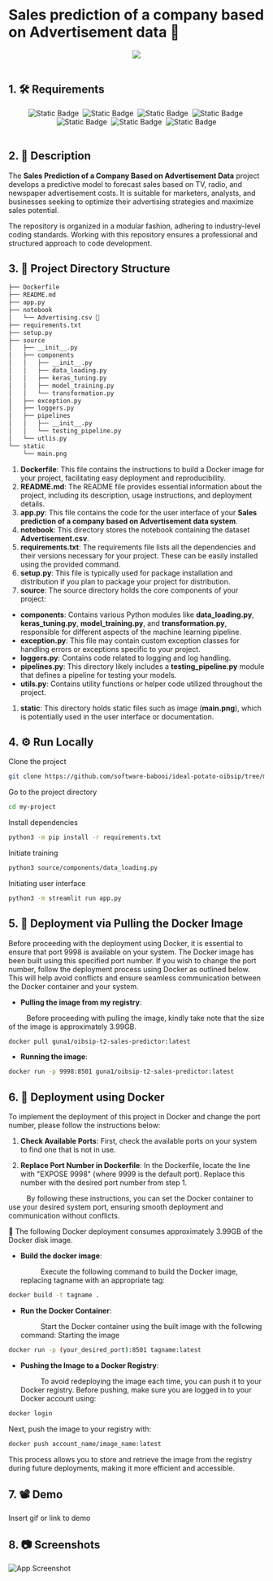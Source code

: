 
# Sales prediction of a company based on Advertisement data 🐍
<div align='center'>
<img src='https://github.com/software-babooi/ideal-potato-oibsip/assets/110555361/b4fee953-9133-43f7-8e53-ea3a11a3189b'>
</div>
<br>

## 1. :hammer_and_wrench: Requirements
<div align='center'>
<img alt="Static Badge" src="https://img.shields.io/badge/2.8-green?style=for-the-badge&logo=python&logoColor=%233776AB&label=Python&labelColor=%23FFFFFF&color=%23008000">&nbsp
<img alt="Static Badge" src="https://img.shields.io/badge/2.8-green?style=for-the-badge&logo=tensorflow&logoColor=%23FF6F00&label=Tensorflow&labelColor=%23FFFFFF&color=%23008000">&nbsp
<img alt="Static Badge" src="https://img.shields.io/badge/1.22.0-green?style=for-the-badge&logo=streamlit&logoColor=%23FF4B4B&label=Streamlit&labelColor=%23FFFFFF&color=%23008000">&nbsp
<img alt="Static Badge" src="https://img.shields.io/badge/2.12.0-green?style=for-the-badge&logo=keras&logoColor=%23D00000&label=keras&labelColor=%23FFFFFF&color=%23008000">&nbsp
<img alt="Static Badge" src="https://img.shields.io/badge/1.2.2-green?style=for-the-badge&logo=scikit-learn&logoColor=%23F7931E&label=scikit-learn&labelColor=%23FFFFFF&color=%23008000">&nbsp
<img alt="Static Badge" src="https://img.shields.io/badge/1.23.5-green?style=for-the-badge&logo=numpy&logoColor=%23013243&label=numpy&labelColor=%23FFFFFF&color=%23008000">&nbsp
<img alt="Static Badge" src="https://img.shields.io/badge/1.5.2-green?style=for-the-badge&logo=pandas&logoColor=%23150458&label=pandas&labelColor=%23FFFFFF&color=%23008000">




</div>


<br>

## 2. 📝 __Description__
The __Sales Prediction of a Company Based on Advertisement Data__ project develops a predictive model to forecast sales based on TV, radio, and newspaper advertisement costs. It is suitable for marketers, analysts, and businesses seeking to optimize their advertising strategies and maximize sales potential.

The repository is organized in a modular fashion, adhering to industry-level coding standards. Working with this repository ensures a professional and structured approach to code development.


## 3. 🌲 __Project Directory Structure__  
```bash
├── Dockerfile
├── README.md
├── app.py
├── notebook
│   └── Advertising.csv 📖
├── requirements.txt
├── setup.py
├── source
│   ├── __init__.py
│   ├── components
│   │   ├── __init__.py
│   │   ├── data_loading.py
│   │   ├── keras_tuning.py
│   │   ├── model_training.py
│   │   └── transformation.py
│   ├── exception.py
│   ├── loggers.py
│   ├── pipelines
│   │   ├── __init__.py
│   │   └── testing_pipeline.py
│   └── utlis.py
└── static
    └── main.png


```
1. __Dockerfile__: This file contains the instructions to build a Docker image for your project, facilitating easy deployment and reproducibility.
2. __README.md__: The README file provides essential information about the project, including its description, usage instructions, and deployment details.
3. __app.py__: This file contains the code for the user interface of your __Sales prediction of a company based on Advertisement data system__.
4. __notebook__: This directory stores the notebook containing the dataset __Advertisement.csv__.
5. __requirements.txt__: The requirements file lists all the dependencies and their versions necessary for your project. These can be easily installed using the provided command.
6. __setup.py__: This file is typically used for package installation and distribution if you plan to package your project for distribution.
7. __source__: The source directory holds the core components of your project:
+ __components__: Contains various Python modules like __data_loading.py__, __keras_tuning.py__, __model_training.py__, and __transformation.py__, responsible for different aspects of the machine learning pipeline.
+ __exception.py__: This file may contain custom exception classes for handling errors or exceptions specific to your project.
+ __loggers.py__: Contains code related to logging and log handling.
+ __pipelines.py__: This directory likely includes a __testing_pipeline.py__ module that defines a pipeline for testing your models.
+ __utils.py__: Contains utility functions or helper code utilized throughout the project.
1. __static__: This directory holds static files such as image (__main.png__), which is potentially used in the user interface or documentation.
   
## 4. :gear: __Run Locally__

Clone the project

```bash
git clone https://github.com/software-babooi/ideal-potato-oibsip/tree/main/t2-sales-predictor
```

Go to the project directory

```bash
cd my-project
```

Install dependencies

```bash
python3 -m pip install -r requirements.txt
```

Initiate training

```bash
python3 source/components/data_loading.py
```
Initiating user interface

```bash
python3 -m streamlit run app.py
```
## 5. :ship: __Deployment via Pulling the Docker Image__

Before proceeding with the deployment using Docker, it is essential to ensure that port 9998 is available on your system. The Docker image has been built using this specified port number. If you wish to change the port number, follow the deployment process using Docker as outlined below. This will help avoid conflicts and ensure seamless communication between the Docker container and your system.

+ __Pulling the image from my registry__:

<p>&nbsp  &nbsp  &nbsp  &nbsp  &nbspBefore proceeding with pulling the image, kindly take note that the size of the image is approximately 3.99GB.</p>

```bash
docker pull guna1/oibsip-t2-sales-predictor:latest
```



+ __Running the image__:

```bash
docker run -p 9998:8501 guna1/oibsip-t2-sales-predictor:latest
```

## 6. :ship: __Deployment using Docker__

To implement the deployment of this project in Docker and change the port number, please follow the instructions below:

1. __Check Available Ports__:
First, check the available ports on your system to find one that is not in use.

2. __Replace Port Number in Dockerfile__:
In the Dockerfile, locate the line with "EXPOSE 9998" (where 9999 is the default port). Replace this number with the desired port number from step 1.

<p>&nbsp  &nbsp  &nbsp  &nbsp  &nbspBy following these instructions, you can set the Docker container to use your desired system port, ensuring smooth deployment and communication without conflicts.
</p>

:rotating_light:  The following Docker deployment consumes approximately 3.99GB of the Docker disk image.

+ __Build the docker image__:
  
  <p>&nbsp  &nbsp  &nbsp  &nbsp  &nbsp  Execute the following command to build the Docker image, replacing tagname with an appropriate tag:
  </p>   
```bash
docker build -t tagname .
```
+ __Run the Docker Container__:

    <p>&nbsp  &nbsp  &nbsp  &nbsp  &nbsp  Start the Docker container using the built image with the following command:
    Starting the image
    </p>

```bash
docker run -p (your_desired_port):8501 tagname:latest
```

+ __Pushing the Image to a Docker Registry__:

    <p>&nbsp  &nbsp  &nbsp  &nbsp  &nbsp  To avoid redeploying the image each time, you can push it to your Docker registry. Before pushing, make sure you are logged in to your Docker account using:
    </p>
```bash
docker login
```

<p>Next, push the image to your registry with:</p>

```bash
docker push account_name/image_name:latest
```
This process allows you to store and retrieve the image from the registry during future deployments, making it more efficient and accessible.
## 7. 📽 __Demo__

Insert gif or link to demo


## 8. 📷 __Screenshots__

![App Screenshot](https://via.placeholder.com/468x300?text=App+Screenshot+Here)
